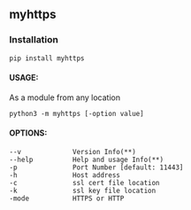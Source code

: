 ## myhttps
### Installation
`pip install myhttps`

#### USAGE:
As a module from any location

`python3 -m myhttps [-option value]`

#### OPTIONS:
    --v             Version Info(**)
    --help          Help and usage Info(**)
    -p              Port Number [default: 11443]
    -h              Host address
    -c              ssl cert file location
    -k              ssl key file location
    -mode           HTTPS or HTTP
    